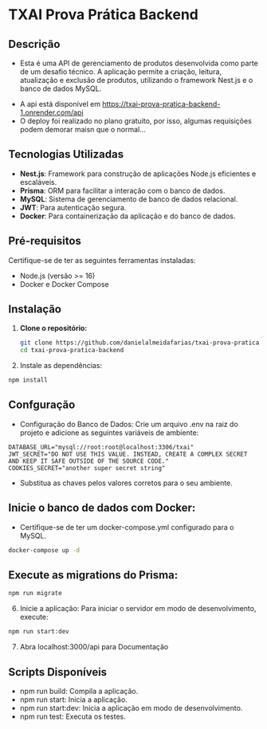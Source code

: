 # TXAI Prova Prática Backend
## Descrição
- Esta é uma API de gerenciamento de produtos desenvolvida como parte de um desafio técnico. A aplicação permite a criação, leitura, atualização e exclusão de produtos, utilizando o framework Nest.js e o banco de dados MySQL.
* A api está disponível em https://txai-prova-pratica-backend-1.onrender.com/api
* O deploy foi realizado no plano gratuito, por isso, algumas requisições podem demorar maisn que o normal...

## Tecnologias Utilizadas
- **Nest.js**: Framework para construção de aplicações Node.js eficientes e escaláveis.
- **Prisma**: ORM para facilitar a interação com o banco de dados.
- **MySQL**: Sistema de gerenciamento de banco de dados relacional.
- **JWT**: Para autenticação segura.
- **Docker**: Para containerização da aplicação e do banco de dados.

## Pré-requisitos
Certifique-se de ter as seguintes ferramentas instaladas:
- Node.js (versão >= 16)
- Docker e Docker Compose

## Instalação

1. **Clone o repositório:**
   ```bash
   git clone https://github.com/danielalmeidafarias/txai-prova-pratica-backend.git
   cd txai-prova-pratica-backend
   ```
2. Instale as dependências:

```bash
npm install
```

## Confguração
- Configuração do Banco de Dados: Crie um arquivo .env na raiz do projeto e adicione as seguintes variáveis de ambiente:

```env
DATABASE_URL="mysql://root:root@localhost:3306/txai"
JWT_SECRET="DO NOT USE THIS VALUE. INSTEAD, CREATE A COMPLEX SECRET AND KEEP IT SAFE OUTSIDE OF THE SOURCE CODE."
COOKIES_SECRET="another super secret string"
```
* Substitua as chaves pelos valores corretos para o seu ambiente.

## Inicie o banco de dados com Docker:
* Certifique-se de ter um docker-compose.yml configurado para o MySQL.
```bash
docker-compose up -d
```

## Execute as migrations do Prisma:
```bash
npm run migrate
```

6. Inicie a aplicação: Para iniciar o servidor em modo de desenvolvimento, execute:
```bash
npm run start:dev
```

7. Abra localhost:3000/api para Documentação

## Scripts Disponíveis
- npm run build: Compila a aplicação.
- npm run start: Inicia a aplicação.
- npm run start:dev: Inicia a aplicação em modo de desenvolvimento.
- npm run test: Executa os testes.
